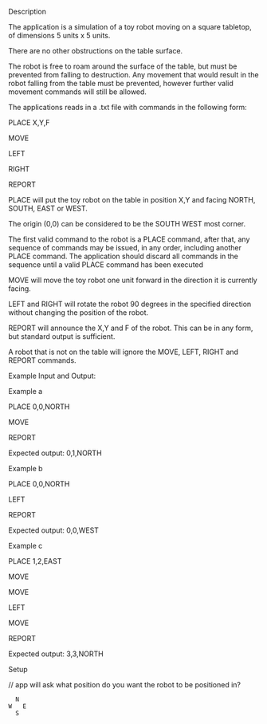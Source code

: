 Description

The application is a simulation of a toy robot moving on a square tabletop, of dimensions 5 units x 5 units.

There are no other obstructions on the table surface.

The robot is free to roam around the surface of the table, but must be prevented from falling to destruction. Any movement that would result in the robot falling from the table must be prevented, however further valid movement commands will still be allowed.

The applications reads in a .txt file with commands in the following form:

PLACE X,Y,F

MOVE

LEFT

RIGHT

REPORT

PLACE will put the toy robot on the table in position X,Y and facing NORTH, SOUTH, EAST or WEST.

The origin (0,0) can be considered to be the SOUTH WEST most corner.

The first valid command to the robot is a PLACE command, after that, any sequence of commands may be issued, in any order, including another PLACE command. The application should discard all commands in the sequence until a valid PLACE command has been executed

MOVE will move the toy robot one unit forward in the direction it is currently facing.

LEFT and RIGHT will rotate the robot 90 degrees in the specified direction without changing the position of the robot.

REPORT will announce the X,Y and F of the robot. This can be in any form, but standard output is sufficient.

A robot that is not on the table will ignore the MOVE, LEFT, RIGHT and REPORT commands.

Example Input and Output:

Example a

PLACE 0,0,NORTH

MOVE

REPORT

Expected output: 0,1,NORTH

Example b

PLACE 0,0,NORTH

LEFT

REPORT

Expected output: 0,0,WEST

Example c

PLACE 1,2,EAST

MOVE

MOVE

LEFT

MOVE

REPORT

Expected output: 3,3,NORTH

Setup


// app will ask what position do you want the robot to be positioned in? 
```
  N
W   E
  S
```

